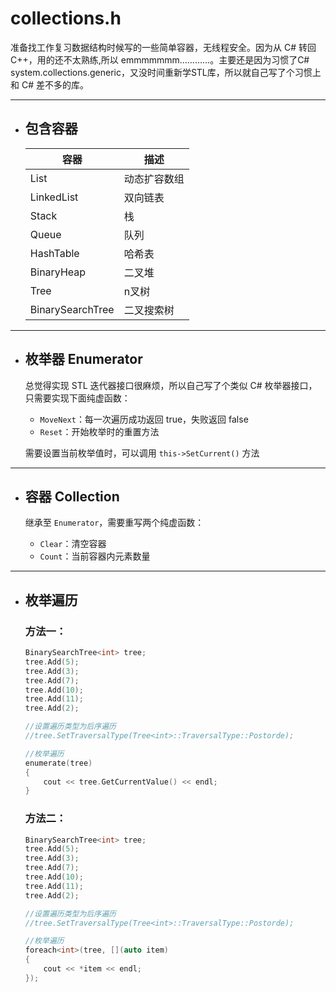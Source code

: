 # collections.h

  准备找工作复习数据结构时候写的一些简单容器，无线程安全。因为从 C# 转回 C++，用的还不太熟练,所以 emmmmmmm…………。主要还是因为习惯了C# system.collections.generic，又没时间重新学STL库，所以就自己写了个习惯上和 C# 差不多的库。

---

* ## 包含容器

  容器|描述
  ----|----
  List|动态扩容数组
  LinkedList|双向链表
  Stack|栈
  Queue|队列
  HashTable|哈希表
  BinaryHeap|二叉堆
  Tree|n叉树
  BinarySearchTree|二叉搜索树

---

* ## 枚举器 Enumerator

  总觉得实现 STL 迭代器接口很麻烦，所以自己写了个类似 C# 枚举器接口，只需要实现下面纯虚函数：
  
  * `MoveNext`：每一次遍历成功返回 true，失败返回 false
  * `Reset`：开始枚举时的重置方法

  需要设置当前枚举值时，可以调用 `this->SetCurrent()` 方法

---

* ## 容器 Collection

  继承至 `Enumerator`，需要重写两个纯虚函数：
  
  * `Clear`：清空容器
  * `Count`：当前容器内元素数量

---

* ## 枚举遍历
  
  ### 方法一：
  
  ```cpp
  BinarySearchTree<int> tree;
  tree.Add(5);
  tree.Add(3);
  tree.Add(7);
  tree.Add(10);
  tree.Add(11);
  tree.Add(2);

  //设置遍历类型为后序遍历
  //tree.SetTraversalType(Tree<int>::TraversalType::Postorde);
  
  //枚举遍历
  enumerate(tree)
  {
      cout << tree.GetCurrentValue() << endl;
  }
  ```
  
  ### 方法二：
  
  ```cpp
  BinarySearchTree<int> tree;
  tree.Add(5);
  tree.Add(3);
  tree.Add(7);
  tree.Add(10);
  tree.Add(11);
  tree.Add(2);

  //设置遍历类型为后序遍历
  //tree.SetTraversalType(Tree<int>::TraversalType::Postorde);

  //枚举遍历
  foreach<int>(tree, [](auto item)
  {
      cout << *item << endl;
  });
  ```
